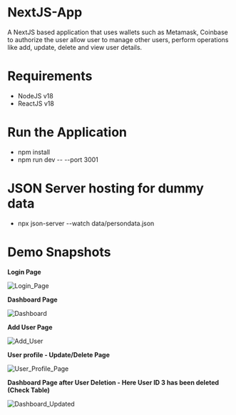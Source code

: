 # NextJS-App
A NextJS based application that uses wallets such as Metamask, Coinbase to authorize the user allow user to manage other users, perform operations like add, update, delete and view user details.

# Requirements
* NodeJS v18
* ReactJS v18

# Run the Application
* npm install
* npm run dev -- --port 3001

# JSON Server hosting for dummy data
* npx json-server --watch data/persondata.json

# Demo Snapshots
**Login Page**

![Login_Page](https://user-images.githubusercontent.com/55457863/237048419-22e5cd52-4d0d-4749-978a-ed715751ccd9.jpg)

**Dashboard Page**

![Dashboard](https://user-images.githubusercontent.com/55457863/237048681-35abc4fe-6eae-4ca2-87e1-b4dd130b2a2c.jpg)

**Add User Page**

![Add_User](https://user-images.githubusercontent.com/55457863/237049427-8b7c5c48-eff4-40c2-8c81-e006ddaf59dc.jpg)

**User profile - Update/Delete Page**

![User_Profile_Page](https://user-images.githubusercontent.com/55457863/237049540-3e2f9576-fcea-422c-a3a0-d695e354f9c4.jpg)

**Dashboard Page after User Deletion - Here User ID 3 has been deleted (Check Table)**

![Dashboard_Updated](https://user-images.githubusercontent.com/55457863/237049621-3c16439c-8c9d-4640-90ec-458adf857932.jpg)
